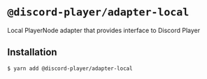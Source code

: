 # `@discord-player/adapter-local`

Local PlayerNode adapter that provides interface to Discord Player

## Installation

```sh
$ yarn add @discord-player/adapter-local
```